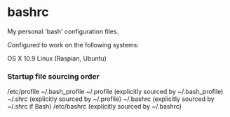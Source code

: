 bashrc
======

My personal 'bash' configuration files.

Configured to work on the following systems:

OS X 10.9
Linux (Raspian, Ubuntu)

### Startup file sourcing order
/etc/profile
~/.bash_profile
~/.profile (explicitly sourced by ~/.bash_profile)
~/.shrc (explicitly sourced by ~/.profile)
~/.bashrc (explicitly sourced by ~/.shrc if Bash)
/etc/bashrc (explicitly sourced by ~/.bashrc)
